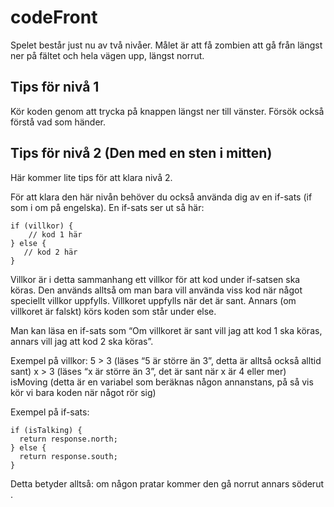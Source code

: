 # codeFront
Spelet består just nu av två nivåer. Målet är att få zombien att gå från längst ner på fältet och hela vägen upp, längst norrut.
## Tips för nivå 1
Kör koden genom att trycka på knappen längst ner till vänster. Försök också förstå vad som händer.
## Tips för nivå 2 (Den med en sten i mitten)
Här kommer lite tips för att klara nivå 2.

För att klara den här nivån behöver du också använda dig av en if-sats (if som i om på engelska).
En if-sats ser ut så här:
```
if (villkor) {
    // kod 1 här
} else {
   // kod 2 här
}
```

Villkor är i detta sammanhang ett villkor för att kod under if-satsen ska köras. Den används alltså om man bara vill använda viss kod när något speciellt villkor uppfylls. Villkoret uppfylls när det är sant. Annars (om villkoret är falskt) körs koden som står under else.

Man kan läsa en if-sats som “Om villkoret är sant vill jag att kod 1 ska köras, annars vill jag att kod 2 ska köras”. 

Exempel på villkor:
5 > 3 (läses “5 är större än 3”, detta är alltså också alltid sant)
x > 3 (läses “x är större än 3”, det är sant när x är 4 eller mer)
isMoving (detta är en variabel som beräknas någon annanstans, på så vis kör vi bara koden när något rör sig)

Exempel på if-sats:	
```
if (isTalking) {
  return response.north;
} else {
  return response.south;
}
```

Detta betyder alltså: om någon pratar kommer den gå norrut annars söderut .
